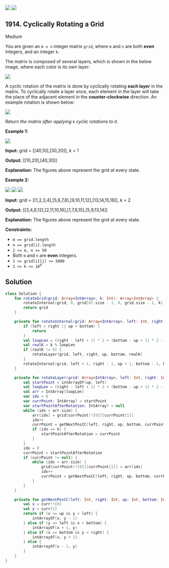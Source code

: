 [![](https://img.shields.io/github/stars/javadev/LeetCode-in-Kotlin?label=Stars&style=flat-square)](https://github.com/javadev/LeetCode-in-Kotlin)
[![](https://img.shields.io/github/forks/javadev/LeetCode-in-Kotlin?label=Fork%20me%20on%20GitHub%20&style=flat-square)](https://github.com/javadev/LeetCode-in-Kotlin/fork)

## 1914\. Cyclically Rotating a Grid

Medium

You are given an `m x n` integer matrix `grid`, where `m` and `n` are both **even** integers, and an integer `k`.

The matrix is composed of several layers, which is shown in the below image, where each color is its own layer:

![](https://assets.leetcode.com/uploads/2021/06/10/ringofgrid.png)

A cyclic rotation of the matrix is done by cyclically rotating **each layer** in the matrix. To cyclically rotate a layer once, each element in the layer will take the place of the adjacent element in the **counter-clockwise** direction. An example rotation is shown below:

![](https://assets.leetcode.com/uploads/2021/06/22/explanation_grid.jpg)

Return _the matrix after applying_ `k` _cyclic rotations to it_.

**Example 1:**

![](https://assets.leetcode.com/uploads/2021/06/19/rod2.png)

**Input:** grid = \[\[40,10],[30,20]], k = 1

**Output:** [[10,20],[40,30]]

**Explanation:** The figures above represent the grid at every state.

**Example 2:**

**![](https://assets.leetcode.com/uploads/2021/06/10/ringofgrid5.png)** **![](https://assets.leetcode.com/uploads/2021/06/10/ringofgrid6.png)** **![](https://assets.leetcode.com/uploads/2021/06/10/ringofgrid7.png)**

**Input:** grid = \[\[1,2,3,4],[5,6,7,8],[9,10,11,12],[13,14,15,16]], k = 2

**Output:** [[3,4,8,12],[2,11,10,16],[1,7,6,15],[5,9,13,14]]

**Explanation:** The figures above represent the grid at every state.

**Constraints:**

*   `m == grid.length`
*   `n == grid[i].length`
*   `2 <= m, n <= 50`
*   Both `m` and `n` are **even** integers.
*   `1 <= grid[i][j] <= 5000`
*   <code>1 <= k <= 10<sup>9</sup></code>

## Solution

```kotlin
class Solution {
    fun rotateGrid(grid: Array<IntArray>, k: Int): Array<IntArray> {
        rotateInternal(grid, 0, grid[0].size - 1, 0, grid.size - 1, k)
        return grid
    }

    private fun rotateInternal(grid: Array<IntArray>, left: Int, right: Int, up: Int, bottom: Int, k: Int) {
        if (left > right || up > bottom) {
            return
        }
        val loopLen = (right - left + 1) * 2 + (bottom - up + 1) * 2 - 4
        val realK = k % loopLen
        if (realK != 0) {
            rotateLayer(grid, left, right, up, bottom, realK)
        }
        rotateInternal(grid, left + 1, right - 1, up + 1, bottom - 1, k)
    }

    private fun rotateLayer(grid: Array<IntArray>, left: Int, right: Int, up: Int, bottom: Int, k: Int) {
        val startPoint = intArrayOf(up, left)
        val loopLen = (right - left + 1) * 2 + (bottom - up + 1) * 2 - 4
        val arr = IntArray(loopLen)
        var idx = 0
        var currPoint: IntArray? = startPoint
        var startPointAfterRotation: IntArray? = null
        while (idx < arr.size) {
            arr[idx] = grid[currPoint!![0]][currPoint[1]]
            idx++
            currPoint = getNextPosCC(left, right, up, bottom, currPoint)
            if (idx == k) {
                startPointAfterRotation = currPoint
            }
        }
        idx = 0
        currPoint = startPointAfterRotation
        if (currPoint != null) {
            while (idx < arr.size) {
                grid[currPoint!![0]][currPoint[1]] = arr[idx]
                idx++
                currPoint = getNextPosCC(left, right, up, bottom, currPoint)
            }
        }
    }

    private fun getNextPosCC(left: Int, right: Int, up: Int, bottom: Int, curr: IntArray?): IntArray {
        val x = curr!![0]
        val y = curr[1]
        return if (x == up && y > left) {
            intArrayOf(x, y - 1)
        } else if (y == left && x < bottom) {
            intArrayOf(x + 1, y)
        } else if (x == bottom && y < right) {
            intArrayOf(x, y + 1)
        } else {
            intArrayOf(x - 1, y)
        }
    }
}
```